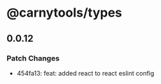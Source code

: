 # @carnytools/types

## 0.0.12

### Patch Changes

- 454fa13: feat: added react to react eslint config
